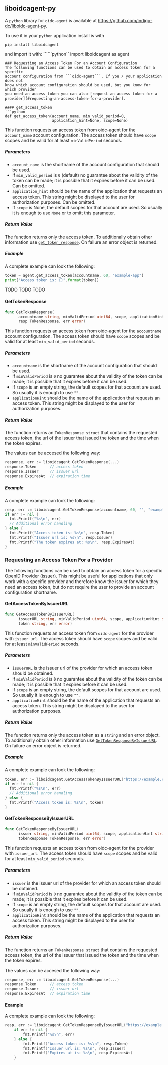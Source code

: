 ## liboidcagent-py
A `python` library for `oidc-agent` is available at
https://github.com/indigo-dc/liboidc-agent-py.

To use it in your `python` application install is with
```
pip install liboidcagent
```
and import it with:
``````python``
import liboidcagent as agent
```
### Requesting an Access Token For an Account Configuration
The following functions can be used to obtain an access token for a specific
account configuration from ```oidc-agent```. If you / your application does not
know which account configuration should be used, but you know for which provider
you need an access token you can also [request an access token for a
provider](#requesting-an-access-token-for-a-provider).

#### get_access_token
```python
def get_access_token(account_name, min_valid_period=0,
                     application_hint=None, scope=None)
``` 
This function requests an access token from oidc-agent for the ```account_name```
account configuration. The access token should have ```scope``` scopes and be
valid for at least ```minValidPeriod``` seconds. 

##### Parameters
- ```account_name``` is the shortname of the account configuration that should be
  used.
- If ```min_valid_period``` is
```0``` (default) no guarantee about the validity of the token can be made; it is possible
that it expires before it can be used. Can be omitted.
- ```application_hint``` should be the name of the application that
requests an access token. This string might be displayed to the user for
authorization purposes. Can be omitted.
- If ```scope``` is None, the
default scopes for that account are used. So usually it is enough to use `None`
or to omitt this parameter. 

##### Return Value
The function returns only the access token. To additionally obtain other
information use [```get_token_response```](#get-token-response).
On failure an error object is returned.

##### Example
A complete example can look the following:
```python
token = agent.get_access_token(accountname, 60, "example-app")
print("Access token is: {}".format(token))
```
TODO TODO TODO
#### GetTokenResponse
```go
func GetTokenResponse(
      accountname string, minValidPeriod uint64, scope, applicationHint string) (
      resp TokenResponse, err error)
```
This function requests an access token from oidc-agent for the ```accountname```
account configuration. The access token should have ```scope``` scopes and be
valid for at least ```min_valid_period``` seconds. 

##### Parameters
- ```accountname``` is the shortname of the account configuration that should be
  used.
- If ```minValidPeriod``` is
```0``` no guarantee about the validity of the token can be made; it is possible
that it expires before it can be used. 
- If ```scope``` is an empty string, the
default scopes for that account are used. So usually it is enough to use ```""```. 
- ```applicationHint``` should be the name of the application that
requests an access token. This string might be displayed to the user for
authorization purposes.

##### Return Value
The function returns an ```TokenResponse struct``` that contains the requested
access token, the url of the issuer that issued the token and the time when the
token expires.

The values can be accesed the following way:
```go
response, err := liboidcagent.GetTokenResponse(...)
response.Token      // access token
response.Issuer     // issuer url
response.ExpiresAt  // expiration time
```

##### Example
A complete example can look the following:
```go
resp, err := liboidcagent.GetTokenResponse(accountname, 60, "", "example-app")
if err != nil {
  fmt.Printf("%s\n", err)
  // Additional error handling
} else {
  fmt.Printf("Access token is: %s\n", resp.Token)
  fmt.Printf("Issuer url is: %s\n", resp.Issuer)
  fmt.Printf("The token expires at: %s\n", resp.ExpiresAt)
}
```

### Requesting an Access Token For a Provider
The following functions
can be used to obtain an access token for a specific OpenID Provider (issuer).
This might be useful for applications that only work with a specific provider
and therefore know the issuer for which they need an access token, but do not
require the user to provide an account configuration shortname.

#### GetAccessTokenByIssuerURL
```go
func GetAccessTokenByIssuerURL(
      issuerURL string, minValidPeriod uint64, scope, applicationHint string) (
      token string, err error)
```
This function requests an access token from `oidc-agent` for the provider with
```issuer_url```. The access token should have ```scope``` scopes and be valid for at least ```minValidPeriod``` seconds. 

##### Parameters
- ```issuerURL``` is the issuer url of the provider for which an access token
  should be obtained.
- If ```minValidPeriod``` is
```0``` no guarantee about the validity of the token can be made; it is possible
that it expires before it can be used. 
- If ```scope``` is an empty string, the default scopes for that account are used. So usually it is enough to use ```""```. 
- ```applicationHint``` should be the name of the application that
requests an access token. This string might be displayed to the user for
authorization purposes.

##### Return Value
The function returns only the access token as a ```string``` and an error object. To additionally obtain other
information use
[```GetTokenResponseByIssuerURL```](#gettokenresponsebyissuerurl).
On failure an error object is returned.

##### Example
A complete example can look the following:
```go
token, err := liboidcagent.GetAccessTokenByIssuerURL("https://example.com/", 60, "", "example-app")
if err != nil {
  fmt.Printf("%s\n", err)
  // Additional error handling
} else {
  fmt.Printf("Access token is: %s\n", token)
}
```

#### GetTokenResponseByIssuerURL
```go
func GetTokenResponseByIssuerURL(
      issuer string, minValidPeriod uint64, scope, applicationHint string) (
      tokenResponse TokenResponse, err error)
```
This function requests an access token from oidc-agent for the provider with
```issuer_url```. The access token should have ```scope``` scopes and be
valid for at least ```min_valid_period``` seconds. 

##### Parameters
- ```issuer``` is the issuer url of the provider for which an access token
  should be obtained.
- If ```minValidPeriod``` is
```0``` no guarantee about the validity of the token can be made; it is possible
that it expires before it can be used. 
- If ```scope``` is an empty string, the
default scopes for that account are used. So usually it is enough to use ```""```. 
- ```applicationHint``` should be the name of the application that
requests an access token. This string might be displayed to the user for
authorization purposes.

##### Return Value
The function returns an ```TokenResponse struct``` that contains the requested
access token, the url of the issuer that issued the token and the time when the
token expires.

The values can be accesed the following way:
```go
response, err := liboidcagent.GetTokenResponse(...)
response.Token      // access token
response.Issuer     // issuer url
response.ExpiresAt  // expiration time
```

#### Example
A complete example can look the following:
```go
resp, err := liboidcagent.GetTokenResponseByIssuerURL("https://example.com", 60, "", "example-app")
	if err != nil {
		fmt.Printf("%s\n", err)
	} else {
		fmt.Printf("Access token is: %s\n", resp.Token)
		fmt.Printf("Issuer url is: %s\n", resp.Issuer)
		fmt.Printf("Expires at is: %s\n", resp.ExpiresAt)
	}
```
